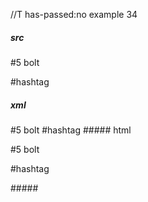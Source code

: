 //T has-passed:no
example 34
##### src
#5 bolt

#hashtag
##### xml
<?xml version="1.0" encoding="UTF-8"?>
<!DOCTYPE document SYSTEM "CommonMark.dtd">
<document xmlns="http://commonmark.org/xml/1.0">
  <paragraph>
    <text>#5 bolt</text>
  </paragraph>
  <paragraph>
    <text>#hashtag</text>
  </paragraph>
</document>
##### html
<p>#5 bolt</p>
<p>#hashtag</p>
#####
